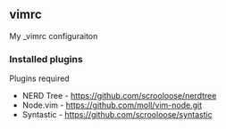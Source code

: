 ## vimrc

My _vimrc configuraiton

### Installed plugins
Plugins required
  - NERD Tree - https://github.com/scrooloose/nerdtree
  - Node.vim - https://github.com/moll/vim-node.git
  - Syntastic - https://github.com/scrooloose/syntastic
